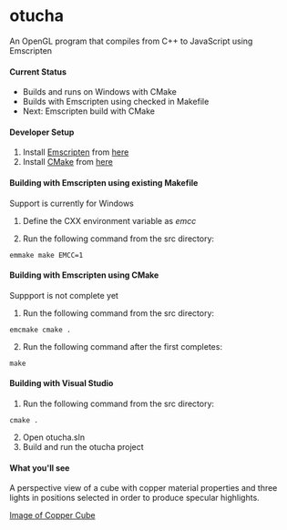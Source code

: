 # otucha
An OpenGL program that compiles from C++ to JavaScript using Emscripten

#### Current Status

- Builds and runs on Windows with CMake
- Builds with Emscripten using checked in Makefile
- Next: Emscripten build with CMake

#### Developer Setup
1. Install [Emscripten](http://kripken.github.io/emscripten-site/) from [here](http://kripken.github.io/emscripten-site/docs/getting_started/downloads.html)
2. Install [CMake](http://www.cmake.org/) from [here](http://www.cmake.org/files/v3.1/?C=M;O=D)

#### Building with Emscripten using existing Makefile
Support is currently for Windows

1. Define the CXX environment variable as _emcc_

2. Run the following command from the src directory:

  ```
  emmake make EMCC=1
  ```

#### Building with Emscripten using CMake
Suppport is not complete yet

1. Run the following command from the src directory:

  ```
  emcmake cmake .
  ```
2. Run the following command after the first completes:

  ```
  make
  ```

#### Building with Visual Studio
1. Run the following command from the src directory:

  ```
  cmake .
  ```
2. Open otucha.sln
3. Build and run the otucha project

#### What you'll see

A perspective view of a cube with copper material properties and three lights in positions selected in order to produce specular highlights.

[Image of Copper Cube](https://onedrive.live.com/embed?cid=EB3994E07F023E78&resid=EB3994E07F023E78%2142597&authkey=AAuP3j8_a2lGV1A)

